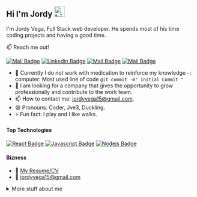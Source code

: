 ## Hi I'm Jordy <img src="https://user-images.githubusercontent.com/1303154/88677602-1635ba80-d120-11ea-84d8-d263ba5fc3c0.gif" width="28px" alt="hi">

I'm Jordy Vega, Full Stack web developer. He spends most of his time coding projects and having a good time.

:mailbox: Reach me out!

[![Mail Badge](https://img.shields.io/badge/-Jordy_Vega-e74c3c?style=flat&labelColor=e74c3c&logo=youtube&logoColor=white)](https://www.youtube.com/channel/UCaxgyGB1VUKn6esKaQzc8bg) [![Linkedin Badge](https://img.shields.io/badge/-jordyvega-0e76a8?style=flat&labelColor=0e76a8&logo=linkedin&logoColor=white)](https://www.linkedin.com/in/jordy-vega-250a57173/) [![Mail Badge](https://img.shields.io/badge/-@jordyvega3-e84393?style=flat&labelColor=e84393&logo=instagram&logoColor=white)](https://www.instagram.com/jordyvega3/) [![Mail Badge](https://img.shields.io/badge/-jordyvega15-c0392b?style=flat&labelColor=c0392b&logo=gmail&logoColor=white)](mailto:jordyvega15@gmail.com)

<!-- TODO: Add last video link -->

- 🔭 Currently I do not work with medication to reinforce my knowledge
    -: computer: Most used line of code `git commit -m" Initial Commit "`
- 🤔 I am looking for a company that gives the opportunity to grow professionally and   contribute to the work team.
- 📫 How to contact me: jordyvega15@gmail.com.
- 😄 Pronouns: Coder, Jve3, Duckling.
- ⚡ Fun fact: I play and I like walks.

#### Top Technologies

<!-- TODO: Make technologies links takes you to repositories -->

[![React Badge](https://img.shields.io/badge/-React-61DBFB?style=for-the-badge&labelColor=black&logo=react&logoColor=61DBFB)](#) [![Javascript Badge](https://img.shields.io/badge/-Javascript-F0DB4F?style=for-the-badge&labelColor=black&logo=javascript&logoColor=F0DB4F)](#) [![Nodejs Badge](https://img.shields.io/badge/-Nodejs-3C873A?style=for-the-badge&labelColor=black&logo=node.js&logoColor=3C873A)](#) 



#### Bizness
- :paperclip: [My Resume/CV](https://github.com/ipenywis/ipenywis/blob/master/resumes/resume%20v1.0.pdf)
- :email: jordyvega15@gmail.com

<details>
<summary>
  More stuff about me
</summary>

<br >
I love I gained more knowledge than I currently have and that is why I hope to acquire it through my timeline in the world of development.

#### Who I am?

I consider myself a guy fond of programming who wants to fill himself with application development knowledge and contribute a grain of sand to the developer community.
#### Coding Stats

<!--START_SECTION:waka-->
```text
JavaScript   10 hrs 41 mins  ████████████████████▓░░░░   82.29 % 
HTML         1 hr 50 mins    ██▒░░░░░░░░░░░░░░░░░░░░░░   09.61 % 
Markdown     1 hr 27 mins    ██░░░░░░░░░░░░░░░░░░░░░░░   07.63 % 
Other        2 mins          ░░░░░░░░░░░░░░░░░░░░░░░░░   00.25 % 
YAML         2 mins          ░░░░░░░░░░░░░░░░░░░░░░░░░   00.19 % 
```
<!--END_SECTION:waka-->

#### Github Stats

![Ipenywis's github stats](https://github-readme-stats.vercel.app/api?username=ipenywis&count_private=true&theme=tokyonight&hide=contribs,prs)

</details>


[reactplaylist]: https://www.youtube.com/watch?v=KxXXEL-k47Y&list=PLvXDmnBbOF7RnYiZvDwl2Pzcs2kfi10wd
[vscodetutorial]: https://www.youtube.com/watch?v=Bkie2ai8qeE&t=8s
[htmltutorial]: https://www.youtube.com/watch?v=VK6MXVxOsws&t=27s
[javascripttutorial]: https://www.youtube.com/watch?v=D-LHKvmX37E

